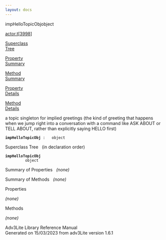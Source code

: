 ```yaml
---
layout: docs
---
```

<span class="title">impHelloTopicObj</span><span class="type">object</span>

[actor.t](../file/actor.t.html)\[[3998](../source/actor.t.html#3998)\]

[Superclass  
Tree](#_SuperClassTree_)

[Property  
Summary](#_PropSummary_)

[Method  
Summary](#_MethodSummary_)

[Property  
Details](#_Properties_)

[Method  
Details](#_Methods_)



a topic singleton for implied greetings (the kind of greeting that
happens when we jump right into a conversation with a command like ASK
ABOUT or TELL ABOUT, rather than explicitly saying HELLO first)

**`impHelloTopicObj`**` :   object`



<span id="_SuperClassTree_"></span>



<span class="hdln">Superclass Tree</span>   (in declaration order)



**`impHelloTopicObj`**  
`         object`  
<span id="_PropSummary_"></span>



<span class="hdln">Summary of Properties</span>  
*(none)* <span id="_MethodSummary_"></span>



<span class="hdln">Summary of Methods</span>  
*(none)* <span id="_Properties_"></span>



<span class="hdln">Properties</span>  



*(none)* <span id="_Methods_"></span>



<span class="hdln">Methods</span>  



*(none)*



Adv3Lite Library Reference Manual  
Generated on 15/03/2023 from adv3Lite version 1.6.1



